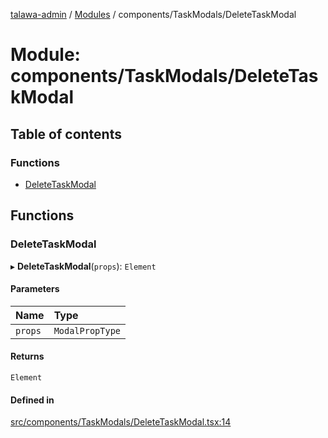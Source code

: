 [talawa-admin](../README.md) / [Modules](../modules.md) / components/TaskModals/DeleteTaskModal

# Module: components/TaskModals/DeleteTaskModal

## Table of contents

### Functions

- [DeleteTaskModal](components_TaskModals_DeleteTaskModal.md#deletetaskmodal)

## Functions

### DeleteTaskModal

▸ **DeleteTaskModal**(`props`): `Element`

#### Parameters

| Name | Type |
| :------ | :------ |
| `props` | `ModalPropType` |

#### Returns

`Element`

#### Defined in

[src/components/TaskModals/DeleteTaskModal.tsx:14](https://github.com/disha1202/talawa-admin/blob/6c7f6a1/src/components/TaskModals/DeleteTaskModal.tsx#L14)
